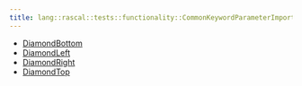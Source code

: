 ```yaml
---
title: lang::rascal::tests::functionality::CommonKeywordParameterImport2
---
```



* [DiamondBottom](../../../../../../Library/lang/rascal/tests/functionality/CommonKeywordParameterImport2/DiamondBottom.md)
* [DiamondLeft](../../../../../../Library/lang/rascal/tests/functionality/CommonKeywordParameterImport2/DiamondLeft.md)
* [DiamondRight](../../../../../../Library/lang/rascal/tests/functionality/CommonKeywordParameterImport2/DiamondRight.md)
* [DiamondTop](../../../../../../Library/lang/rascal/tests/functionality/CommonKeywordParameterImport2/DiamondTop.md)